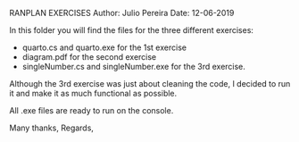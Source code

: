 RANPLAN EXERCISES
Author: Julio Pereira
Date: 12-06-2019

In this folder you will find the files for the three different exercises: 

- quarto.cs and quarto.exe for the 1st exercise
- diagram.pdf for the second exercise
- singleNumber.cs and singleNumber.exe for the 3rd exercise. 

Although the 3rd exercise was just about cleaning the code, I decided to run it and make it as much functional as possible. 

All .exe files are ready to run on the console. 

Many thanks, Regards, 


